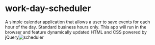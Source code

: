 # work-day-scheduler
A simple calendar application that allows a user to save events for each hour of the day. Standard business hours only.
This app will run in the browser and feature dynamically updated HTML and CSS powered by jQuery![scheduler](https://user-images.githubusercontent.com/95100285/151680326-0f74d977-b412-4316-a29e-14f16b777c40.PNG)
